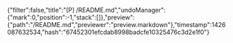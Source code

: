 {"filter":false,"title":"[P] /README.md","undoManager":{"mark":0,"position":-1,"stack":[]},"preview":{"path":"/README.md","previewer":"preview.markdown"},"timestamp":1426087632534,"hash":"67452301efcdab8998badcfe10325476c3d2e1f0"}